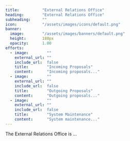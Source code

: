 ```yaml
---
title:          "External Relations Office"
heading:        "External Relations Office"
subheading:     ""
icon:           "/assets/images/icons/default.png"
banner:
  image:        "/assets/images/banners/default.png"
  height:       180px
  opacity:      1.00
efforts:
  - image:        ""
    external_url: ""
    include_url:  false
    title:        "Incoming Proposals"
    content:      "Incoming proposals..."
  - image:        ""
    external_url: ""
    include_url:  false
    title:        "Outgoing Proposals"
    content:      "Outgoing proposals..."
  - image:        ""
    external_url: ""
    include_url:  false
    title:        "System Maintenance"
    content:      "System maintenance..."
---
```


The External Relations Office is ...
